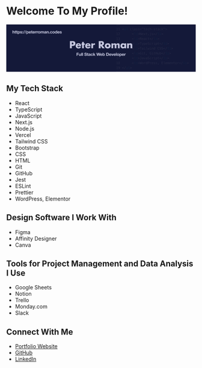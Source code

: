 # Welcome To My Profile!

![Peter Roman banner](images/readme/peter-roman-banner.jpg)

## My Tech Stack
* React
* TypeScript
* JavaScript
* Next.js
* Node.js
* Vercel
* Tailwind CSS
* Bootstrap
* CSS
* HTML
* Git
* GitHub
* Jest
* ESLint
* Prettier
* WordPress, Elementor

## Design Software I Work With
* Figma
* Affinity Designer
* Canva

## Tools for Project Management and Data Analysis I Use
* Google Sheets
* Notion
* Trello
* Monday.com
* Slack

## Connect With Me
* [Portfolio Website](https://peterroman.codes/)
* [GitHub](https://github.com/peterRomanDev)
* [LinkedIn](https://www.linkedin.com/in/proman2/)

<!--
**peterRomanDev/peterRomanDev** is a ✨ _special_ ✨ repository because its `README.md` (this file) appears on your GitHub profile.

Here are some ideas to get you started:

- 🔭 I’m currently working on ...
- 🌱 I’m currently learning ...
- 👯 I’m looking to collaborate on ...
- 🤔 I’m looking for help with ...
- 💬 Ask me about ...
- 📫 How to reach me: ...
- 😄 Pronouns: ...
- ⚡ Fun fact: ...
-->
